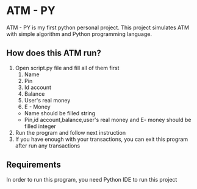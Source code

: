 # ATM - PY
ATM - PY is my first python personal project. This project simulates ATM with simple algorithm and Python programming language. 

## How does this ATM run?
1. Open script.py file and fill all of them first
   1. Name
   2. Pin
   3. Id account
   4. Balance 
   5. User's real money 
   6. E - Money
   * Name should be filled string 
   * Pin,id account,balance,user's real money and E- money should be filled integer
2. Run the program and follow next instruction
3. If you have enough with your transactions, you can exit this program after run any transactions

## Requirements 
In order to run this program, you need Python IDE to run this project

